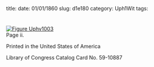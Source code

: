 title: 
date: 01/01/1860
slug: d1e180
category: Uph1Wit
tags: 


<div markdown class="doc" id="d1e180">


# 

<span markdown class="figure">[![Figure Uphv1003](archives/upham/gifs/Uphv1003.gif)](archives/upham/large/Uphv1003.jpg)<br>Page ii.</span>

Printed in the United States of America

Library of Congress Catalog Card No. 59-10887
</div>